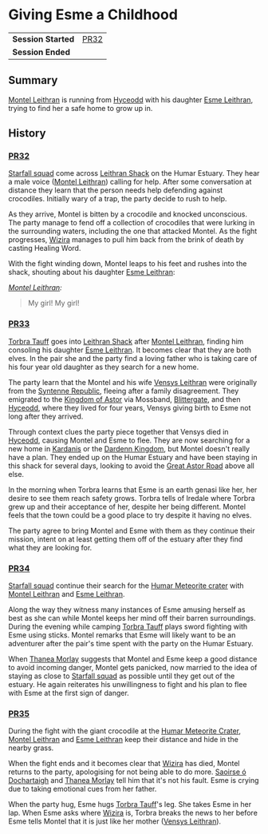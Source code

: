 # Giving Esme a Childhood

|||
| --- | --- |
| **Session Started** | [PR32](../sessions/completed/PR32.md) | storyline.2
| **Session Ended** | |

## Summary

[Montel Leithran](../characters/montel-leithran.md) is running from [Hyceodd](../places/towns/hyceodd.md) with his daughter [Esme Leithran](../characters/esme-leithran.md), trying to find her a safe home to grow up in.

## History

### [PR32](../sessions/completed/PR32.md)

[Starfall squad](../organisations/astorrel/squads/starfall-squad.md) come across [Leithran Shack](../places/buildings/leithran-shack.md) on the Humar Estuary. They hear a male voice ([Montel Leithran](../characters/montel-leithran.md)) calling for help. After some conversation at distance they learn that the person needs help defending against crocodiles. Initially wary of a trap, the party decide to rush to help.

As they arrive, Montel is bitten by a crocodile and knocked unconscious. The party manage to fend off a collection of crocodiles that were lurking in the surrounding waters, including the one that attacked Montel. As the fight progresses, [Wizira](../characters/wizira.md) manages to pull him back from the brink of death by casting Healing Word.

With the fight winding down, Montel leaps to his feet and rushes into the shack, shouting about his daughter [Esme Leithran](../characters/esme-leithran.md):

*[Montel Leithran](../characters/montel-leithran.md):*
> My girl! My girl!

### [PR33](../sessions/completed/PR33.md)

[Torbra Tauff](../characters/torbra-tauff.md) goes into [Leithran Shack](../places/buildings/leithran-shack.md) after [Montel Leithran](../characters/montel-leithran.md), finding him consoling his daughter [Esme Leithran](../characters/esme-leithran.md). It becomes clear that they are both elves. In the pair she and the party find a loving father who is taking care of his four year old daughter as they search for a new home.

The party learn that the Montel and his wife [Vensys Leithran](../characters/vensys-leithran.md) were originally from the [Syntenne Republic](../civilisations/syntenne-republic/syntenne-republic.md), fleeing after a family disagreement. They emigrated to the [Kingdom of Astor](../civilisations/kingdom-of-astor/kingdom-of-astor.md) via Mossband, [Blittergate](../places/towns/blittergate.md), and then [Hyceodd](../places/towns/hyceodd.md), where they lived for four years, Vensys giving birth to Esme not long after they arrived.

Through context clues the party piece together that Vensys died in [Hyceodd](../places/towns/hyceodd.md), causing Montel and Esme to flee. They are now searching for a new home in [Kardanis](../places/regions/kardanis.md) or the [Dardenn Kingdom](../civilisations/dardenn-kingdom/dardenn-kingdom.md), but Montel doesn't really have a plan. They ended up on the Humar Estuary and have been staying in this shack for several days, looking to avoid the [Great Astor Road](../places/roads/great-astor-road.md) above all else.

In the morning when Torbra learns that Esme is an earth genasi like her, her desire to see them reach safety grows. Torbra tells of Iredale where Torbra grew up and their acceptance of her, despite her being different. Montel feels that the town could be a good place to try despite it having no elves.

The party agree to bring Montel and Esme with them as they continue their mission, intent on at least getting them off of the estuary after they find what they are looking for.

### [PR34](../sessions/completed/PR34.md)

[Starfall squad](../organisations/astorrel/squads/starfall-squad.md) continue their search for the [Humar Meteorite crater](../places/rivers-lakes/humar-meteorite-crater.md) with [Montel Leithran](../characters/montel-leithran.md) and [Esme Leithran](../characters/esme-leithran.md).

Along the way they witness many instances of Esme amusing herself as best as she can while Montel keeps her mind off their barren surroundings. During the evening while camping [Torbra Tauff](../characters/torbra-tauff.md) plays sword fighting with Esme using sticks. Montel remarks that Esme will likely want to be an adventurer after the pair's time spent with the party on the Humar Estuary.

When [Thanea Morlay](../characters/thanea-morlay.md) suggests that Montel and Esme keep a good distance to avoid incoming danger, Montel gets panicked, now married to the idea of staying as close to [Starfall squad](../organisations/astorrel/squads/starfall-squad.md) as possible until they get out of the estuary. He again reiterates his unwillingness to fight and his plan to flee with Esme at the first sign of danger.

### [PR35](../sessions/completed/PR35.md)

During the fight with the giant crocodile at the [Humar Meteorite Crater](../places/rivers-lakes/humar-meteorite-crater.md), [Montel Leithran](../characters/montel-leithran.md) and [Esme Leithran](../characters/esme-leithran.md) keep their distance and hide in the nearby grass.

When the fight ends and it becomes clear that [Wizira](../characters/wizira.md) has died, Montel returns to the party, apologising for not being able to do more. [Saoirse ó Dochartaigh](../characters/saoirse-o-dochartaigh.md) and [Thanea Morlay](../characters/thanea-morlay.md) tell him that it's not his fault. Esme is crying due to taking emotional cues from her father.

When the party hug, Esme hugs [Torbra Tauff](../characters/torbra-tauff.md)'s leg. She takes Esme in her lap. When Esme asks where [Wizira](../characters/wizira.md) is, Torbra breaks the news to her before Esme tells Montel that it is just like her mother ([Vensys Leithran](../characters/vensys-leithran.md)).
